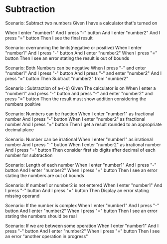 # Subtraction

Scenario: Subtract two numbers
Given I have a calculator that's turned on

When I enter "number1"
And I press "-" button
And I enter "number2"
And I press "=" button
Then I see the final result

Scenario: overrunning the limits(negative or positive)
When I enter "number1"
And I press "-" button
And I enter "number2"
When I press "=" button
Then I see an error stating the result is out of bounds

Scenario: Both Numbers can be negative
When I press "-" and enter "number1"
And I press "-" button
And I  press "-" and  enter "number2"
And I press "=" button
Then Subtract "number2" from "number2"

Scenario : Subtraction of a-(-b)
Given The calculator is on
When I enter a "number1"
and press "-" button
and press "-" and enter "number2"
and press "=" button
Then the result must show addition considering the numbers positive

Scenario: Numbers can be fraction
When I enter "number1" as fractional number
And I press "-" button
When I enter "number2" as fractional number
And I press "=" button
Then I get a result rounded to an appropriate decimal place

Scenario: Number can be irrational
When I enter "number1" as irrational number
And I press "-" button
When I enter "number2" as irrational number
And I press "=" button
Then consider first six digits after decimal of each number for subtraction

Scenario: Length of each number
When I enter "number1"
And I press "-" button
And I enter "number2"
When I press "=" button
Then I see an error stating the numbers are out of bounds

Scenario: If number1 or number2 is not entered
When I enter "number1"
And I press "-" button
And I press "=" button
Then Display an error stating missing operand

Scenario: If the number is complex
When I enter "number1"
And I press "-" button
And I enter "number2"
When I press "=" button
Then I see an error stating the numbers should be real

Scenario: If we are between some operation
When I enter "number1"
And I press "-" button
And I enter "number2"
When I press "=" button
Then I see an error "another operation in progress"
